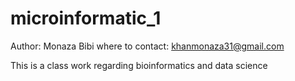 # microinformatic_1
Author: Monaza Bibi <brb>
where to contact: khanmonaza31@gmail.com

This is a class work regarding bioinformatics and data science 

